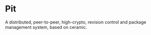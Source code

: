 # Pit

A distributed, peer-to-peer, high-crypto,
revision control and package management
system, based on ceramic.
